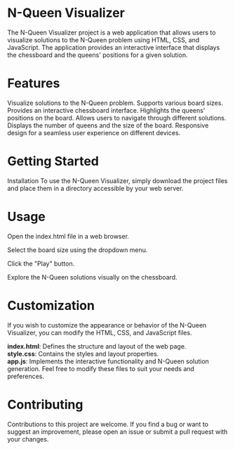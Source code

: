
# N-Queen Visualizer

The N-Queen Visualizer project is a web application that allows users to visualize solutions to the N-Queen problem using HTML, CSS, and JavaScript. The application provides an interactive interface that displays the chessboard and the queens' positions for a given solution.

# Features
Visualize solutions to the N-Queen problem.
Supports various board sizes.
Provides an interactive chessboard interface.
Highlights the queens' positions on the board.
Allows users to navigate through different solutions.
Displays the number of queens and the size of the board.
Responsive design for a seamless user experience on different devices.
# Getting Started
Installation
To use the N-Queen Visualizer, simply download the project files and place them in a directory accessible by your web server.

# Usage
Open the index.html file in a web browser.

Select the board size using the dropdown menu.

Click the "Play" button.


Explore the N-Queen solutions visually on the chessboard.

# Customization
If you wish to customize the appearance or behavior of the N-Queen Visualizer, you can modify the HTML, CSS, and JavaScript files.

**index.html**: Defines the structure and layout of the web page.                                                              
**style.css**: Contains the styles and layout properties.        
**app.js**: Implements the interactive functionality and N-Queen solution generation.
Feel free to modify these files to suit your needs and preferences.

# Contributing
Contributions to this project are welcome. If you find a bug or want to suggest an improvement, please open an issue or submit a pull request with your changes.


